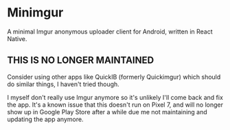 # Minimgur

A minimal Imgur anonymous uploader client for Android, written in React Native.

## THIS IS NO LONGER MAINTAINED

Consider using other apps like QuickIB (formerly Quickimgur) which should do similar things, I haven't tried though.

I myself don't really use Imgur anymore so it's unlikely I'll come back and fix the app. It's a known issue that this doesn't run on Pixel 7, and will no longer show up in Google Play Store after a while due me not maintaining and updating the app anymore.
